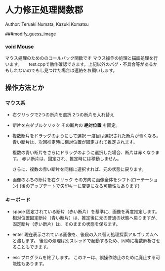 人力修正処理関数郡
=====
Author: Teruaki Numata, Kazuki Komatsu

###modify_guess_image

### void Mouse
マウス処理のためののコールバック関数です
マウス操作の処理と描画処理を行います。
　
test.cppで動作確認できます。上記以外のバグ・不具合等があるかもしれないのでもし見つけた場合は連絡をお願いします。


## 操作方法とか

### マウス系

* 右クリックで2つの断片を選択
    2つの断片を入れ替え

* 断片を右ダブルクリック
    その断片の **絶対位置** を固定。

* 複数断片をドラッグのようにして選択
    一度目は選択された断片が青くなる。
    青い断片は、次回推定時に相対位置が固定されて推定されます。
    
    複数の青い断片をさらにドラッグのように選択した場合、断片は赤くなります。
    赤い断片は、固定され、推定時には移動しません。
    
    さらに、複数の赤い断片を同様に選択すれば、元の状態に戻ります。

* 画像のふちの断片を右クリック
    その方向に画像全体をシフト(ローテーション)
    (後のアップデートで矢印キーに変更になる可能性もあります)


### キーボード

* space
    固定されている断片（赤い断片）を基準に、画像を再度推定します。
    相対位置固定断片（青い断片）は、推定後に元の普通の状態へ戻りますが、
    固定断片（赤い断片）は、そのままの状態を保ちます。

* enter
    現在表示されている画像を、後段の入れ替え処理探索アルゴリズムへと渡します。
    後段の処理は別スレッドで起動するため、同時に複数解析させることもできます。

* esc
    プログラムを終了します。
    このキーは、誤操作防止のために廃止する可能性もあります。
